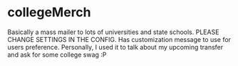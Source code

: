 # collegeMerch
Basically a mass mailer to lots of universities and state schools. PLEASE CHANGE SETTINGS IN THE CONFIG. Has customization message to use for users preference. Personally, I used it to talk about my upcoming transfer and ask for some college swag :P
